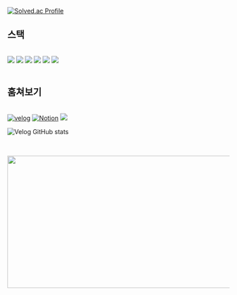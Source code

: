 [![Solved.ac Profile](http://mazassumnida.wtf/api/v2/generate_badge?boj=x0gus)](https://solved.ac/x0gus/)



<div style = "text-align : left;">
  <h2 style = "border-bottom : 1px;"> 스택 </h2>
  <br>
  <div style="margin: ; text-align: left;" "text-align: left;">
          <img src="https://img.shields.io/badge/HTML5-E34F26?style=for-the-badge&logo=HTML5&logoColor=white">
          <img src="https://img.shields.io/badge/CSS3-1572B6?style=for-the-badge&logo=CSS3&logoColor=white">
           <img src="https://img.shields.io/badge/Javascript-F7DF1E?style=for-the-badge&logo=Javascript&logoColor=white">
          <img src="https://img.shields.io/badge/React-61DAFB?style=for-the-badge&logo=React&logoColor=white">
          <img src="https://img.shields.io/badge/Figma-F24E1E?style=for-the-badge&logo=Figma&logoColor=white">
          <img src="https://img.shields.io/badge/C-A8B9CC?style=for-the-badge&logo=C&logoColor=white">
  </div>
  <br>

  <div>
    <h2 style = "border-bottom : 1px;">훔쳐보기</h2>
    <br>
    <a href="https://velog.io/x0gus/posts"><img alt="velog" src ="https://img.shields.io/badge/velog-20C997.svg?&style=for-the-badge&logo=velog&logoColor=white"/></a>
    <a href="https://x0gus.notion.site/11841f4d7aeb80a38712cb2fabe37f26"><img alt="Notion" src ="https://img.shields.io/badge/Notion-000000.svg?&style=for-the-badge&logo=Notion&logoColor=white"/></a>
    <a href=https://www.instagram.com/x0gu.s_/><img src="https://img.shields.io/badge/Instagram-E4405F?style=for-the-badge&logo=Instagram&logoColor=white&link=https://www.instagram.com/x0gu.s_/"></a>

  ![Velog GitHub stats](https://velog-github-badge.vercel.app/badge/x0gus?theme=light&posts=3)
    
  </div>
  
  
  <div>
    <h2 style ="border-bottom : 1px ;"></h2>
    <br>

  <a href="https://www.gitanimals.org/en_US?utm_medium=image&utm_source=taehyun00&utm_content=farm">
  <img
    src="https://render.gitanimals.org/farms/taehyun00"
    width="600"
    height="300"
  />
  </a>
    
  </div>
</div>
